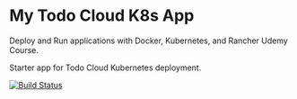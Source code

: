 # My Todo Cloud K8s App

Deploy and Run applications with Docker, Kubernetes, and Rancher Udemy Course.

Starter app for Todo Cloud Kubernetes deployment.

[![Build Status](https://travis-ci.org/Soren-365/my-todo-cloud-k8s.svg?branch=master)](https://travis-ci.org/Soren-365/my-todo-cloud-k8s)